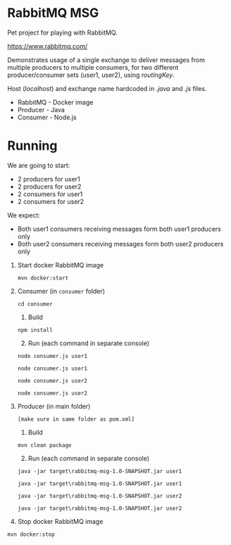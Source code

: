 # RabbitMQ MSG

Pet project for playing with RabbitMQ.

https://www.rabbitmq.com/

Demonstrates usage of a single exchange to deliver messages from multiple producers to multiple consumers, for two different producer/consumer sets (user1, user2), using _routingKey_.

Host (_localhost_) and exchange name hardcoded in _.java_ and _.js_ files. 

* RabbitMQ - Docker image
* Producer - Java
* Consumer - Node.js


# Running

We are going to start:
* 2 producers for user1
* 2 producers for user2
* 2 consumers for user1
* 2 consumers for user2

We expect:
* Both user1 consumers receiving messages form both user1 producers only
* Both user2 consumers receiving messages form both user2 producers only

1. Start docker RabbitMQ image

    `mvn docker:start`

2. Consumer (in `consumer` folder)

    `cd consumer`
    
    1. Build
    
    `npm install`

    2. Run (each command in separate console)
    
    `node consumer.js user1`
    
    `node consumer.js user1`
    
    `node consumer.js user2`
    
    `node consumer.js user2`

3. Producer (in main folder)

    `[make sure in same folder as pom.xml]`
    1. Build

    `mvn clean package`

    2. Run (each command in separate console)

    `java -jar target\rabbitmq-msg-1.0-SNAPSHOT.jar user1`
    
    `java -jar target\rabbitmq-msg-1.0-SNAPSHOT.jar user1`

    `java -jar target\rabbitmq-msg-1.0-SNAPSHOT.jar user2`
    
    `java -jar target\rabbitmq-msg-1.0-SNAPSHOT.jar user2`

4. Stop docker RabbitMQ image

`mvn docker:stop`
